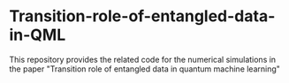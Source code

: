 # Transition-role-of-entangled-data-in-QML
This repository provides the related code for the numerical simulations in the paper "Transition role of entangled data in quantum machine learning"
